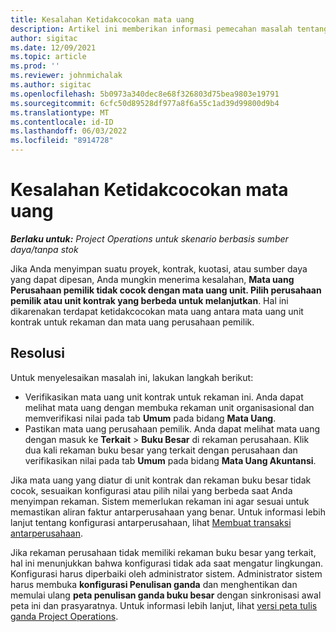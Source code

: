 ```yaml
---
title: Kesalahan Ketidakcocokan mata uang
description: Artikel ini memberikan informasi pemecahan masalah tentang kesalahan ketidakcocokan mata uang yang terjadi saat Anda menyimpan jenis. rekaman tertentu.
author: sigitac
ms.date: 12/09/2021
ms.topic: article
ms.prod: ''
ms.reviewer: johnmichalak
ms.author: sigitac
ms.openlocfilehash: 5b0973a340dec8e68f326803d75bea9803e19791
ms.sourcegitcommit: 6cfc50d89528df977a8f6a55c1ad39d99800d9b4
ms.translationtype: MT
ms.contentlocale: id-ID
ms.lasthandoff: 06/03/2022
ms.locfileid: "8914728"
---
```

# <a name="currency-mismatch-error"></a>Kesalahan Ketidakcocokan mata uang 

_**Berlaku untuk:** Project Operations untuk skenario berbasis sumber daya/tanpa stok_

Jika Anda menyimpan suatu proyek, kontrak, kuotasi, atau sumber daya yang dapat dipesan, Anda mungkin menerima kesalahan, **Mata uang Perusahaan pemilik tidak cocok dengan mata uang unit. Pilih perusahaan pemilik atau unit kontrak yang berbeda untuk melanjutkan**. Hal ini dikarenakan terdapat ketidakcocokan mata uang antara mata uang unit kontrak untuk rekaman dan mata uang perusahaan pemilik.


## <a name="resolution"></a>Resolusi

Untuk menyelesaikan masalah ini, lakukan langkah berikut:
- Verifikasikan mata uang unit kontrak untuk rekaman ini. Anda dapat melihat mata uang dengan membuka rekaman unit organisasional dan memverifikasi nilai pada tab **Umum** pada bidang **Mata Uang**.
- Pastikan mata uang perusahaan pemilik. Anda dapat melihat mata uang dengan masuk ke **Terkait** > **Buku Besar** di rekaman perusahaan. Klik dua kali rekaman buku besar yang terkait dengan perusahaan dan verifikasikan nilai pada tab **Umum** pada bidang **Mata Uang Akuntansi**.

Jika mata uang yang diatur di unit kontrak dan rekaman buku besar tidak cocok, sesuaikan konfigurasi atau pilih nilai yang berbeda saat Anda menyimpan rekaman. Sistem memerlukan rekaman ini agar sesuai untuk memastikan aliran faktur antarperusahaan yang benar. Untuk informasi lebih lanjut tentang konfigurasi antarperusahaan, lihat [Membuat transaksi antarperusahaan](../../project-accounting/create-intercompany-transactions.md).

Jika rekaman perusahaan tidak memiliki rekaman buku besar yang terkait, hal ini menunjukkan bahwa konfigurasi tidak ada saat mengatur lingkungan. Konfigurasi harus diperbaiki oleh administrator sistem. Administrator sistem harus membuka **konfigurasi Penulisan ganda** dan menghentikan dan memulai ulang **peta penulisan ganda buku besar** dengan sinkronisasi awal peta ini dan prasyaratnya. Untuk informasi lebih lanjut, lihat [versi peta tulis ganda Project Operations](../../environment/resource-dual-write-maps.md).
